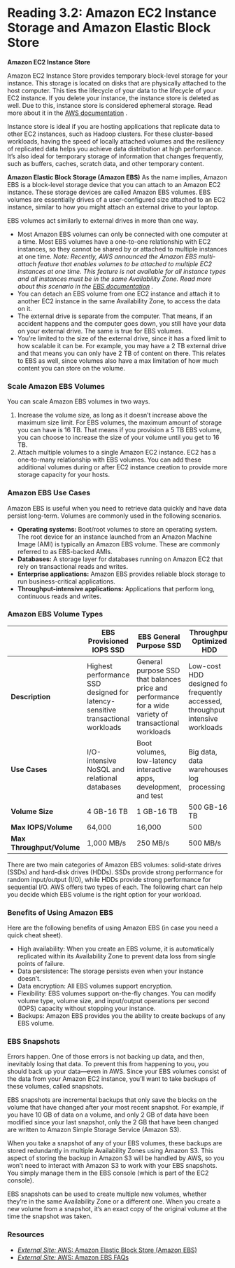 # Reading 3.2: Amazon EC2 Instance Storage and Amazon Elastic Block Store

**Amazon EC2 Instance Store**

Amazon EC2 Instance Store provides temporary block-level storage for your instance. This storage is located on disks that are physically attached to the host computer. This ties the lifecycle of your data to the lifecycle of your EC2 instance. If you delete your instance, the instance store is deleted as well. Due to this, instance store is considered ephemeral storage. Read more about it in the [AWS documentation](https://docs.aws.amazon.com/AWSEC2/latest/UserGuide/InstanceStorage.html) .

Instance store is ideal if you are hosting applications that replicate data to other EC2 instances, such as Hadoop clusters. For these cluster-based workloads, having the speed of locally attached volumes and the resiliency of replicated data helps you achieve data distribution at high performance. It’s also ideal for temporary storage of information that changes frequently, such as buffers, caches, scratch data, and other temporary content.

**Amazon Elastic Block Storage (Amazon EBS)** As the name implies, Amazon EBS is a block-level storage device that you can attach to an Amazon EC2 instance. These storage devices are called Amazon EBS volumes. EBS volumes are essentially drives of a user-configured size attached to an EC2 instance, similar to how you might attach an external drive to your laptop.

EBS volumes act similarly to external drives in more than one way.

-   Most Amazon EBS volumes can only be connected with one computer at a time. Most EBS volumes have a one-to-one relationship with EC2 instances, so they cannot be shared by or attached to multiple instances at one time. _Note: Recently, AWS announced the Amazon EBS multi-attach feature that enables volumes to be attached to multiple EC2 instances at one time. This feature is not available for all instance types and all instances must be in the same Availability Zone. Read more about this scenario in the_ [_EBS documentation_](https://docs.aws.amazon.com/AWSEC2/latest/UserGuide/ebs-volumes-multi.html) _._
-   You can detach an EBS volume from one EC2 instance and attach it to another EC2 instance in the same Availability Zone, to access the data on it.
-   The external drive is separate from the computer. That means, if an accident happens and the computer goes down, you still have your data on your external drive. The same is true for EBS volumes.
-   You’re limited to the size of the external drive, since it has a fixed limit to how scalable it can be. For example, you may have a 2 TB external drive and that means you can only have 2 TB of content on there. This relates to EBS as well, since volumes also have a max limitation of how much content you can store on the volume.

### Scale Amazon EBS Volumes

You can scale Amazon EBS volumes in two ways.

1. Increase the volume size, as long as it doesn’t increase above the maximum size limit. For EBS volumes, the maximum amount of storage you can have is 16 TB. That means if you provision a 5 TB EBS volume, you can choose to increase the size of your volume until you get to 16 TB.
2. Attach multiple volumes to a single Amazon EC2 instance. EC2 has a one-to-many relationship with EBS volumes. You can add these additional volumes during or after EC2 instance creation to provide more storage capacity for your hosts.

### Amazon EBS Use Cases

Amazon EBS is useful when you need to retrieve data quickly and have data persist long-term. Volumes are commonly used in the following scenarios.

-   **Operating systems:** Boot/root volumes to store an operating system. The root device for an instance launched from an Amazon Machine Image (AMI) is typically an Amazon EBS volume. These are commonly referred to as EBS-backed AMIs.
-   **Databases:** A storage layer for databases running on Amazon EC2 that rely on transactional reads and writes.
-   **Enterprise applications:** Amazon EBS provides reliable block storage to run business-critical applications.
-   **Throughput-intensive applications:** Applications that perform long, continuous reads and writes.

### Amazon EBS Volume Types

|                           | EBS Provisioned IOPS SSD                                                       | EBS General Purpose SSD                                                                               | Throughput Optimized HDD                                                      | Cold HDD                                                        |
| ------------------------- | ------------------------------------------------------------------------------ | ----------------------------------------------------------------------------------------------------- | ----------------------------------------------------------------------------- | --------------------------------------------------------------- |
| **Description**           | Highest performance SSD designed for latency-sensitive transactional workloads | General purpose SSD that balances price and performance for a wide variety of transactional workloads | Low-cost HDD designed for frequently accessed, throughput intensive workloads | Lowest cost HDD designed for less frequently accessed workloads |
| **Use Cases**             | I/O-intensive NoSQL and relational databases                                   | Boot volumes, low-latency interactive apps, development, and test                                     | Big data, data warehouses, log processing                                     | Colder data requiring fewer scans per day                       |
| **Volume Size**           | 4 GB-16 TB                                                                     | 1 GB-16 TB                                                                                            | 500 GB-16 TB                                                                  | 500 GB-16 TB                                                    |
| **Max IOPS/Volume**       | 64,000                                                                         | 16,000                                                                                                | 500                                                                           | 250                                                             |
| **Max Throughput/Volume** | 1,000 MB/s                                                                     | 250 MB/s                                                                                              | 500 MB/s                                                                      | 250 MB/s                                                        |

There are two main categories of Amazon EBS volumes: solid-state drives (SSDs) and hard-disk drives (HDDs). SSDs provide strong performance for random input/output (I/O), while HDDs provide strong performance for sequential I/O. AWS offers two types of each. The following chart can help you decide which EBS volume is the right option for your workload.

### Benefits of Using Amazon EBS

Here are the following benefits of using Amazon EBS (in case you need a quick cheat sheet).

-   High availability: When you create an EBS volume, it is automatically replicated within its Availability Zone to prevent data loss from single points of failure.
-   Data persistence: The storage persists even when your instance doesn’t.
-   Data encryption: All EBS volumes support encryption.
-   Flexibility: EBS volumes support on-the-fly changes. You can modify volume type, volume size, and input/output operations per second (IOPS) capacity without stopping your instance.
-   Backups: Amazon EBS provides you the ability to create backups of any EBS volume.

### EBS Snapshots

Errors happen. One of those errors is not backing up data, and then, inevitably losing that data. To prevent this from happening to you, you should back up your data—even in AWS. Since your EBS volumes consist of the data from your Amazon EC2 instance, you’ll want to take backups of these volumes, called snapshots.

EBS snapshots are incremental backups that only save the blocks on the volume that have changed after your most recent snapshot. For example, if you have 10 GB of data on a volume, and only 2 GB of data have been modified since your last snapshot, only the 2 GB that have been changed are written to Amazon Simple Storage Service (Amazon S3).

When you take a snapshot of any of your EBS volumes, these backups are stored redundantly in multiple Availability Zones using Amazon S3. This aspect of storing the backup in Amazon S3 will be handled by AWS, so you won’t need to interact with Amazon S3 to work with your EBS snapshots. You simply manage them in the EBS console (which is part of the EC2 console).

EBS snapshots can be used to create multiple new volumes, whether they’re in the same Availability Zone or a different one. When you create a new volume from a snapshot, it’s an exact copy of the original volume at the time the snapshot was taken.

### **Resources**

-   [_External Site:_ AWS: Amazon Elastic Block Store (Amazon EBS)](https://docs.aws.amazon.com/AWSEC2/latest/UserGuide/AmazonEBS.html)
-   [_External Site:_ AWS: Amazon EBS FAQs](https://aws.amazon.com/ebs/faqs/)
